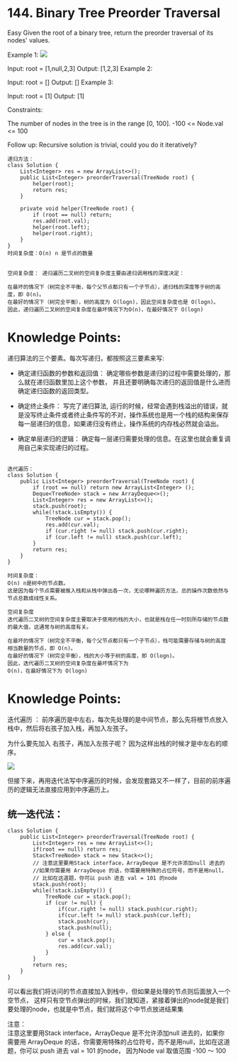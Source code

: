 # 144. Binary Tree Preorder Traversal

Easy
Given the root of a binary tree, return the preorder traversal of its nodes' values.

 

Example 1:
![](https://assets.leetcode.com/uploads/2020/09/15/inorder_1.jpg)


Input: root = [1,null,2,3]
Output: [1,2,3]
Example 2:

Input: root = []
Output: []
Example 3:

Input: root = [1]
Output: [1]
 

Constraints:

The number of nodes in the tree is in the range [0, 100].
-100 <= Node.val <= 100
 

Follow up: Recursive solution is trivial, could you do it iteratively?

```
递归方法：
class Solution {
    List<Integer> res = new ArrayList<>();
    public List<Integer> preorderTraversal(TreeNode root) {
        helper(root);
        return res;
    }

    private void helper(TreeNode root) {
        if (root == null) return;
        res.add(root.val);
        helper(root.left);
        helper(root.right);
    }
}
时间复杂度：O(n) n 是节点的数量


空间复杂度： 递归遍历二叉树的空间复杂度主要由递归调用栈的深度决定：

在最坏的情况下（树完全不平衡，每个父节点都只有一个子节点），递归栈的深度等于树的高度，即 O(n)。
在最好的情况下（树完全平衡），树的高度为 O(logn)，因此空间复杂度也是 O(logn)。
因此，递归遍历二叉树的空间复杂度在最坏情况下为O(n)，在最好情况下 O(logn)
```

# Knowledge Points:
递归算法的三个要素。每次写递归，都按照这三要素来写:

* 确定递归函数的参数和返回值： 确定哪些参数是递归的过程中需要处理的，那么就在递归函数里加上这个参数， 并且还要明确每次递归的返回值是什么进而确定递归函数的返回类型。

* 确定终止条件： 写完了递归算法, 运行的时候，经常会遇到栈溢出的错误，就是没写终止条件或者终止条件写的不对，操作系统也是用一个栈的结构来保存每一层递归的信息，如果递归没有终止，操作系统的内存栈必然就会溢出。

* 确定单层递归的逻辑： 确定每一层递归需要处理的信息。在这里也就会重复调用自己来实现递归的过程。



## 


```
迭代遍历：
class Solution {
    public List<Integer> preorderTraversal(TreeNode root) {
        if (root == null) return new ArrayList<Integer> ();
        Deque<TreeNode> stack = new ArrayDeque<>();
        List<Integer> res = new ArrayList<>();
        stack.push(root);
        while(!stack.isEmpty()) {
            TreeNode cur = stack.pop();
            res.add(cur.val);
            if (cur.right != null) stack.push(cur.right);
            if (cur.left != null) stack.push(cur.left); 
        }
        return res;
    }
}

时间复杂度：
O(n) n是树中的节点数。
这是因为每个节点需要被推入栈和从栈中弹出各一次，无论哪种遍历方法，总的操作次数依然与节点总数成线性关系。

空间复杂度
迭代遍历二叉树的空间复杂度主要取决于使用的栈的大小，也就是栈在任一时刻所存储的节点数的最大值，这通常与树的高度有关。

在最坏的情况下（树完全不平衡，每个父节点都只有一个子节点），栈可能需要存储与树的高度相当数量的节点，即 O(n)。
在最好的情况下（树完全平衡），栈的大小等于树的高度，即 O(logn)。
因此，迭代遍历二叉树的空间复杂度在最坏情况下为
O(n)，在最好情况下为 O(logn)
```


# Knowledge Points:

迭代遍历 ： 前序遍历是中左右，每次先处理的是中间节点，那么先将根节点放入栈中，然后将右孩子加入栈，再加入左孩子。

为什么要先加入 右孩子，再加入左孩子呢？ 因为这样出栈的时候才是中左右的顺序。

![](https://camo.githubusercontent.com/198b922397674e34c3d27b95eceef761122b56c7e5d9a116f12002ac6c20a3ab/68747470733a2f2f636f64652d7468696e6b696e672e63646e2e626365626f732e636f6d2f676966732f2545342542412538432545352538462538392545362541302539312545352538392538442545352542412538462545392538312538442545352538452538362545462542432538382545382542462541442545342542422541332545362542332539352545462542432538392e676966)


但接下来，再用迭代法写中序遍历的时候，会发现套路又不一样了，目前的前序遍历的逻辑无法直接应用到中序遍历上。


## 统一迭代法：

```
class Solution {
    public List<Integer> preorderTraversal(TreeNode root) {
        List<Integer> res = new ArrayList<>();
        if(root == null) return res;
        Stack<TreeNode> stack = new Stack<>(); 
        // 注意这里要用Stack interface，ArrayDeque 是不允许添加null 进去的
        //如果你需要用 ArrayDeque 的话，你需要用特殊的占位符号，而不是用null，
        // 比如在这道题，你可以 push 进去 val = 101 的node
        stack.push(root);
        while(!stack.isEmpty()) {
            TreeNode cur = stack.pop();
            if (cur != null) {
                if(cur.right != null) stack.push(cur.right);
                if(cur.left != null) stack.push(cur.left);
                stack.push(cur);
                stack.push(null);
            } else {
                cur = stack.pop();
                res.add(cur.val);
            }
        }
        return res;
    }
}
```

可以看出我们将访问的节点直接加入到栈中，但如果是处理的节点则后面放入一个空节点， 这样只有空节点弹出的时候，我们就知道，紧接着弹出的node就是我们要处理的node，也就是中节点，我们就将这个中节点放进结果集

注意：   
注意这里要用Stack interface，ArrayDeque 是不允许添加null 进去的，如果你需要用 ArrayDeque 的话，你需要用特殊的占位符号，而不是用null，比如在这道题，你可以 push 进去 val = 101 的node， 因为Node val 取值范围 -100 ～ 100